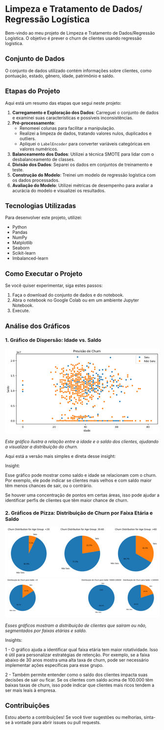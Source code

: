 # Limpeza e Tratamento de Dados/ Regressão Logística

Bem-vindo ao meu projeto de Limpeza e Tratamento de Dados/Regressão Logística. O objetivo é prever o churn de clientes usando regressão logística.

## Conjunto de Dados

O conjunto de dados utilizado contém informações sobre clientes, como pontuação, estado, gênero, idade, patrimônio e saldo. 

## Etapas do Projeto

Aqui está um resumo das etapas que segui neste projeto:

1. **Carregamento e Exploração dos Dados**: Carreguei o conjunto de dados e examinei suas características e possíveis inconsistências.
2. **Pré-processamento**:
   - Renomeei colunas para facilitar a manipulação.
   - Realizei a limpeza de dados, tratando valores nulos, duplicados e outliers.
   - Apliquei o `LabelEncoder` para converter variáveis categóricas em valores numéricos.
3. **Balanceamento dos Dados**: Utilizei a técnica SMOTE para lidar com o desbalanceamento de classes.
4. **Divisão dos Dados**: Separei os dados em conjuntos de treinamento e teste.
5. **Construção do Modelo**: Treinei um modelo de regressão logística com os dados processados.
6. **Avaliação do Modelo**: Utilizei métricas de desempenho para avaliar a acurácia do modelo e visualizei os resultados.

## Tecnologias Utilizadas

Para desenvolver este projeto, utilizei:

- Python
- Pandas
- NumPy
- Matplotlib
- Seaborn
- Scikit-learn
- Imbalanced-learn

## Como Executar o Projeto

Se você quiser experimentar, siga estes passos:

1. Faça o download do conjunto de dados e do notebook.
2. Abra o notebook no Google Colab ou em um ambiente Jupyter Notebook.
3. Execute.

## Análise dos Gráficos

### 1. Gráfico de Dispersão: Idade vs. Saldo

![Dispersão](Imagens/scatterplotlog.png)

*Este gráfico ilustra a relação entre a idade e o saldo dos clientes, ajudando a visualizar a distribuição do churn.*


Aqui está a versão mais simples e direta desse insight:

Insight:

Esse gráfico pode mostrar como saldo e idade se relacionam com o churn. Por exemplo, ele pode indicar se clientes mais velhos e com saldo maior têm menos chances de sair, ou o contrário.

Se houver uma concentração de pontos em certas áreas, isso pode ajudar a identificar perfis de clientes que têm maior chance de churn.

### 2. Gráficos de Pizza: Distribuição de Churn por Faixa Etária e Saldo

![Distribuição de Churn](Imagens/grafpizzalogidade.png)
![Distribuição de Churn](Imagens/grafpizzalogsaldo.png)


*Esses gráficos mostram a distribuição de clientes que saíram ou não, segmentados por faixas etárias e saldo.*

Insights:

1 - O gráfico ajuda a identificar qual faixa etária tem maior rotatividade. Isso é útil para personalizar estratégias de retenção. Por exemplo, se a faixa abaixo de 30 anos mostra uma alta taxa de churn, pode ser necessário implementar ações específicas para esse grupo.

2 - Também permite entender como o saldo dos clientes impacta suas decisões de sair ou ficar. Se os clientes com saldo acima de 100.000 têm baixas taxas de churn, isso pode indicar que clientes mais ricos tendem a ser mais leais à empresa.

## Contribuições

Estou aberto a contribuições! Se você tiver sugestões ou melhorias, sinta-se à vontade para abrir issues ou pull requests.

